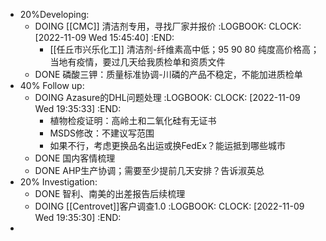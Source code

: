 - 20%Developing:
	- DOING [[CMC]] 清洁剂专用，寻找厂家并报价
	  :LOGBOOK:
	  CLOCK: [2022-11-09 Wed 15:45:40]
	  :END:
		- [[任丘市兴乐化工]] 清洁剂-纤维素高中低；95 90 80 纯度高价格高；当地有疫情，要过几天给我质检单和资质文件
	- DONE 磷酸三钾：质量标准协调-川磷的产品不稳定，不能加进质检单
- 40% Follow up:
	- DOING Azasure的DHL问题处理
	  :LOGBOOK:
	  CLOCK: [2022-11-09 Wed 19:35:33]
	  :END:
		- 植物检疫证明：高岭土和二氧化硅有无证书
		- MSDS修改：不建议写范围
		- 如果不行，考虑更换品名出运或换FedEx？能运抵到哪些城市
	- DONE 国内客情梳理
	- DONE AHP生产协调；需要至少提前几天安排？告诉淑英总
- 20% Investigation:
	- DONE 智利、南美的出差报告后续梳理
	- DOING [[Centrovet]]客户调查1.0
	  :LOGBOOK:
	  CLOCK: [2022-11-09 Wed 19:35:30]
	  :END:
-